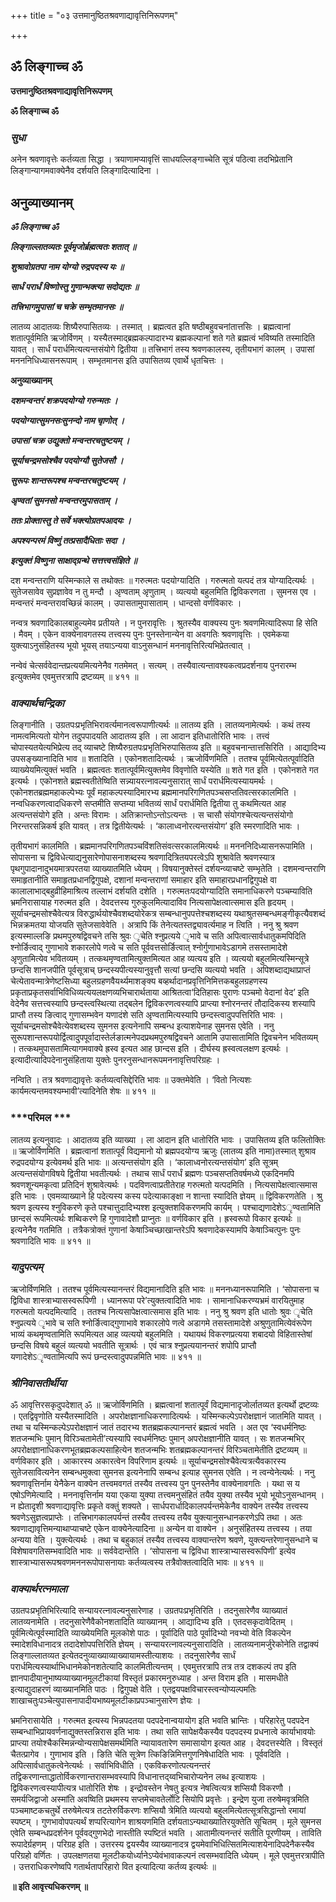 +++
title = "०३ उत्तमानुष्ठितश्रवणाद्यावृत्तिनिरूपणम्"

+++


## ॐ लिङ्गाच्च ॐ

**उत्तमानुष्ठितश्रवणाद्यावृत्तिनिरूपणम्**

**ॐ लिङ्गाच्च ॐ**

### ***सुधा***

अनेन श्रवणावृत्तेः कर्तव्यता सिद्धा । त्रयाणामप्यावृत्तिं साधयल्लिङ्गाच्चेति सूत्रं पठित्वा तदभिप्रेतानि लिङ्गान्यागमवाक्येनैव दर्शयति लिङ्गादित्यादिना ।

## **अनुव्याख्यानम्**

***ॐ लिङ्गाच्च ॐ***

***लिङ्गाल्लातव्यतः पूर्वमृजोर्ब्रह्मत्वतः शतात् ॥***

***शुश्रावोग्रतपा नाम योग्यो रुद्रपदस्य यः ॥***

***सार्धं परार्धं विष्णोस्तु गुणान्भक्त्या सदोद्यतः ॥***

***तत्त्रिभागमुपासां च चक्रे सम्भृतमानसः ॥***

लातव्य आदातव्यः शिष्यैरुपासितव्यः । तस्मात् । ब्रह्मत्वत इति षष्ठीबहुवचनांतात्तसिः । ब्रह्मत्वानां शतात्पूर्वमिति ऋजोर्विणम् । यस्यैतस्माद्ब्रह्मकल्पादारभ्य ब्रह्मकल्पानां शते गते ब्रह्मत्वं भविष्यति तस्मादिति यावत् । सार्धं परार्धमित्यत्यन्तसंयोगे द्वितीया ॥ तत्त्रिभागं तस्य श्रवणकालस्य, तृतीयभागं कालम् । उपासां मनननिधिध्यासनरूपाम् । सम्भृतमानस इति उपासितव्य एवार्थे धृतचित्तः ।

**अनुव्याख्यानम्**

***दशमन्वन्तरं शक्रपदयोग्यो गरुन्मतः ।***

***पदयोग्यात्सुमनसःसुनन्दो नाम चाृणोत् ।***

***उपासां चक्र उद्युक्तो मन्वन्तरचतुष्टयम् ।***

***सूर्याचन्द्रमसोश्चैव पदयोग्यौ सुतेजसौ ।***

***सुरूपः शान्तरूपश्च मन्वन्तरचतुष्टयम् ।***

***अृण्वतां सुमनसो मन्वन्तरमुपासताम् ।***

***ततः प्रोक्तास्तु ते सर्वे भक्त्योग्रतपआदयः ।***

***अपश्यन्परमं विष्णुं तत्प्रसादैधिताः सदा ।***

***इत्युक्तं विष्णुना साक्षाद्ग्रन्थे सत्तत्त्वसंज्ञिते ॥***

दश मन्वन्तराणि यस्मिन्काले स तथोक्तः ॥ गरुत्मतः पदयोग्यादिति । गरुत्मतो यत्पदं तत्र योग्यादित्यर्थः । सुतेजसावेव सुप्रज्ञावेव न तु मन्दौ । अृण्वताम् अृणुताम् । व्यत्ययो बहुलमिति द्विविकरणता । सुमनस एव । मन्वन्तरं मन्वन्तरावच्छिन्नं कालम् । उपासतामुपासाताम् । धान्दसो वर्णविकारः ।

नन्वत्र श्रवणादिकालबाहुल्यमेव प्रतीयते । न पुनरावृत्तिः । श्रुतस्यैव वाक्यस्य पुनः श्रवणमित्यादिरूपा हि सेति । मैवम् । एकेन वाक्येनावगतस्य तत्त्वस्य पुनः पुनस्तेनान्येन वा अवगतिः श्रवणावृत्तिः । एवमेकया युक्त्याऽनुसंहितस्य भूयो भूयस् तयाऽन्यया वाऽनुसन्धानं मननावृत्तिरित्यभिप्रेतत्वात् ।

नन्वेवं चेत्सर्ववेदान्तप्रत्ययमित्यनेनैव गतमेमत् । सत्यम् । तस्यैवात्यन्तावश्यकत्वप्रदर्शनाय पुनरारम्भ इत्युक्तमेव एवमुत्तरत्रापि द्रष्टव्यम् ॥ ४११ ॥

### ***वाक्यार्थचन्द्रिका***

लिङ्गानीति । उग्रतपःप्रभृतिभिरावर्त्यमानत्वरूपाणीत्यर्थः ॥ लातव्य इति । लातव्यनामेत्यर्थः । कथं तस्य नामत्वमित्यतो योगेन तदुपपादयति आदातव्य इति । ला आदान इतिधातोरिति भावः । तत्त्वं चोपास्यतयेत्यभिप्रेत्य तद् व्याचष्टे शिष्यैरुग्रतपःप्रभृतिभिरुपासितव्य इति ॥ बहुवचनान्तात्तसिरिति । आद्यादिभ्य उपसङ्ख्यानादिति भाव ॥ शतादिति । एकोनशतादित्यर्थः । ऋजोर्विणमिति । ततश्च पूर्वमित्येतत्पूर्वादिति व्याख्येयमित्युक्तं भवति । ब्रह्मत्वतः शतात्पूर्वमित्युक्तमेव विवृणोति यस्येति ॥ शते गत इति । एकोनशते गत इत्यर्थः । एकोनशते ब्रह्मस्वतीतेष्विति सन्न्यायरत्नावल्यनुसारात् सार्धं परार्धमित्यस्यायमर्थः । एकोनशतब्रह्ममहाकल्पेभ्यः पूर्वं महाकल्पस्यादिमारभ्य ब्रह्ममानपरिगणितपञ्चसप्ततिवत्सरकालमिति । नन्वधिकरणत्वादधिकरणे सप्तमीति सप्तम्या भवितव्यं सार्धं परार्धमिति द्वितीया तु कथमित्यत आह अत्यन्तसंयोगे इति । अन्तः विरामः । अतिक्रान्तोऽन्तोऽत्यन्तः । स चासौ संयोगश्चेत्यत्यन्तसंयोगो निरन्तरसन्निकर्ष इति यावत् । तत्र द्वितीयेत्यर्थः । ‘कालाध्वनोरत्यन्तसंयोग’ इति स्मरणादिति भावः ।

तृतीयभागं कालमिति । ब्रह्ममानपरिगणितपञ्चविंशतिसंवत्सरकालमित्यर्थः ॥ मनननिदिध्यासनरूपामिति । सोपासना च द्विविधेत्याद्यनुसारेणोपासनाशब्दस्य श्रवणादित्रितयपरत्वेऽपि शुश्रावेति श्रवणस्यात्र पृथगुपादानादुभयमात्रपरतया व्याख्यातमिति ध्येयम् । विषयानुक्तेस्तं दर्शयन्व्याचष्टे सम्भृतेति । दशमन्वन्तराणि समाहृतानीति समाहृतप्रधानद्विगुपक्षे, दशानां मन्वन्तराणां समाहार इति समाहारप्रधानद्विगुपक्षे वा कालालाभाद्बहुव्रीहिमाश्रित्य तल्लाभं दर्शयति दशेति । गरुत्मतःपदयोग्यादिति समानाधिकरणे पञ्चम्याविति भ्रमनिरासायाह गरुत्मत इति । देवदत्तस्य गुरुकुलमित्यादाविव नित्यसापेक्षत्वात्समास इति हृदयम् । सूर्याचन्द्रमसोश्चैवेत्यत्र विरुद्धार्थयोश्चैवशब्दयोरेकत्र सम्बन्धानुपपत्तेश्चशब्दस्य यथाश्रुतसम्बन्धमङ्गीकृत्यैवशब्दं भिन्नक्रमतया योजयति सुतेजसावेवेति । अत्रापि किं तेनेत्यतस्तद्व्यावर्त्यमाह न त्विति । ननु श्रु श्रवण इत्यस्माल्लङि प्रथमपुरुषद्विवचने तसि श्रुवः ृचेति श्नुप्रत्यये ृभावे च सति अपित्वात्सार्वधातुकमपिदिति श्नोर्ङित्वाद् गुणाभावे शकारलोपे णत्वे च सति पूर्ववत्तसोर्ङित्वात् श्नोर्गुणाभावेऽडागमे तसस्तामादेशे अृणुतामित्येव भवितव्यम् । तत्कथमृण्वतामित्युक्तमित्यत आह व्यत्यय इति । व्यत्ययो बहुलमित्यस्मिन्सूत्रे छन्दसि शानजपीति पूर्वसूत्राच् छन्दस्यपीत्यस्यानुवृत्तौ सत्यां छन्दसि व्यत्ययो भवति । अपिशब्दाद्यथाप्राप्तं चेत्येतावन्मात्रेणेष्टसिध्या बहुलग्रहणवैयर्थ्यमाशङ्क्य बव्हर्थादानप्रवृत्तिनिमित्तकबहुलग्रहणस्य प्रकृताप्रकृतसर्वाभिविधिव्यत्ययलक्षणव्यभिचारार्थताया आश्रितत्वा‘दितिहासः पुराणः पञ्चमो वेदानां वेद’ इति वेदेनैव सत्तत्त्वस्यापि छन्दस्त्वस्थित्या तद्बलेन द्विविकरणत्वस्यापि प्राप्त्या श्नोरनन्तरं तौदादिकस्य शस्यापि प्राप्तौ तस्य ङित्वाद् गुणासम्भवेन यणादंशे सति अृण्वतामित्यस्यापि छन्दस्त्वादुपपत्तिरिति भावः । सूर्याचन्द्रमसोश्चैवेत्येवशब्दस्य सुमनस इत्यनेनापि सम्बन्ध इत्याशयेनाह सुमनस एवेति । ननु सुरूपशान्तरूपयोर्द्वित्वादुपपूर्वादास्तेर्लङात्मनेपदप्रथमपुरुषद्विवचने आतामि उपासातामिति द्विवचनेन भवितव्यम् । तत्कथमुपासतामित्यागमवाक्ये ह्रस्व इत्यत आह छान्दस इति । दीर्घस्य ह्रस्वत्वलक्षण इत्यर्थः । इत्यादीत्यादिपदेनानुसंहिताया युक्तेः पुनरनुसन्धानरूपमननावृत्तिपरिग्रहः ।

नन्विति । तत्र श्रवणाद्यावृत्तेः कर्तव्यत्वसिद्देरिति भावः ॥ उक्तमेवेति । ‘वितो नित्यशः कार्यमत्यन्तमवश्यम्भावी’त्यादिनेति शेषः ॥ ४११ ॥

### ***परिमल ***

लातव्य इत्यनुवादः । आदातव्य इति व्याख्या । ला आदान इति धातोरिति भावः । उपासितव्य इति फलितोक्तिः ॥ ऋजोर्विणमिति । ब्रह्मत्वानां शतात्पूर्वं विद्यमानो यो ब्रह्मपदयोग्य ऋजुः (लातव्य इति नामा)तस्मात् शुश्राव रुद्रपदयोग्य इत्येवमर्थ इति भावः ॥ अत्यन्तसंयोग इति । ‘कालाध्वनोरत्यन्तसंयोग’ इति सूत्रम् अत्यन्तसंयोगविषये द्वितीया भवतीत्यर्थः । तथाच सार्धं परार्धं ब्रह्मणः पञ्चसप्ततिवर्षमध्ये एकदिनमपि श्रवणशून्यमकृत्वा प्रतिदिनं शुश्रावेत्यर्थः । पदविणत्वाप्रतीतेराह गरुत्मतो यत्पदमिति । नित्यसापेक्षत्वात्समास इति भावः । एवमव्याख्याने हि पदेत्यस्य कस्य पदेत्याकाङ्क्षा न शान्ता स्यादिति ज्ञेयम् ॥ द्विविकरणतेति । श्रु श्रवण इत्यस्य श्नुविकरणे कृते पश्चात्तुदादिभ्यश्श इत्युक्तशविकरणमपि कार्यम् । पश्चाद्यणादेशेऽृण्वतामिति छान्दसं रूपमित्यर्थः शब्विकरणे हि गुणावादेशौ प्राप्नुतः ॥ वर्णविकार इति । ह्रस्वरूपो विकार इत्यर्थः ॥ इत्यनेनैव गतमिति । तत्रैकत्रोक्तं गुणानां केषाञ्चिच्छाखान्तरेऽपि श्रवणादेकस्यामपि केषाञ्चित्पुनः पुनः श्रवणादिति भावः ॥ ४११ ॥

### ***यादुपत्यम्***

ऋजोर्विणमिति । ततश्च पूर्वमित्यस्यानन्तरं विद्यमानादिति इति भावः ॥ मननध्यानरूपामिति । ‘सोपासना च द्विविधा शास्त्राभ्यासस्वरूपिणी । ध्यानरूपा परे’त्युक्तत्वादिति भावः । सामानाधिकरण्यभ्रमं वारयितुमाह गरुत्मतो यत्पदमित्यादि । ततश्च नित्यसापेक्षत्वात्समास इति भावः । ननु श्रु श्रवण इति धातोः श्रुवः ृचेति श्नुप्रत्यये ृभावे च सति श्नोर्ङित्वाद्गुणाभावे शकारलोपे णत्वे अडागमे तसस्तामादेशे अश्रुणुतामित्येवंरूपेण भाव्यं कथमृण्वतामिति रूपमित्यत आह व्यत्ययो बहुलमिति । यथायथं विकरणप्रत्यया शबादयो विहितास्तेषां छन्दसि विषये बहुलं व्यत्ययो भवतीति सूत्रार्थः । एवं चात्र श्नुप्रत्ययानन्तरं शपोपि प्राप्तौ यणादेशेऽृण्वतामित्यपि रूपं छन्दस्त्वादुपपन्नमिति भावः ॥ ४११ ॥

### ***श्रीनिवासतीर्थीया***

ॐ आवृत्तिरसकृदुपदेशात् ॐ ॥ ऋजोर्विणमिति । ब्रह्मत्वानां शतात्पूर्वं विद्यमानादृजोर्लातव्यत इत्यर्थो द्रष्टव्यः । एतद्विवृणोति यस्यैतस्मादिति । अपरोक्षज्ञानाधिकरणादित्यर्थः । यस्मिन्कल्पेऽपरोक्षज्ञानं जातमिति यावत् । तथा च यस्मिन्कल्पेऽपरोक्षज्ञानं जातं तदारभ्य शतब्रह्मकल्पानन्तरं ब्रह्मत्वं भवति । अत एव ‘स्वधर्मनिष्ठः शतजन्मभिः पुमान् विरिञ्चतामेती’त्यस्यापि स्वधर्मनिष्ठः पुमान् अपरोक्षज्ञानीति यावत् । सः शतजन्मभिर् अपरोक्षज्ञानाधिकरणभूतब्रह्मकल्पसाहित्येन शतजन्मभिः शतब्रह्मकल्पानन्तरं विरिञ्चतामेतीति द्रष्टव्यम् ॥ वर्णविकार इति । आकारस्य अकारत्वेन विपरिणाम इत्यर्थः ॥ सूर्याचन्द्रमसोश्चैवेत्यत्रत्यैवकारस्य सुतेजसावित्यनेन सम्बन्धमुक्त्वा सुमनस इत्यनेनापि सम्बन्ध इत्याह सुमनस एवेति । न त्वन्येनेत्यर्थः । ननु श्रवणावृत्तिर्नाम येनैकेन वाक्येन तत्त्वमवगतं तस्यैव तत्त्वस्य पुन पुनस्तेनैव वाक्येनावगतिः । यथा स य एषोऽणिमेत्यादि । मननावृत्तिर्नाम यया एकया युक्या तत्त्वमनुसंहितं तयैव युक्या तस्यैव भूयो भूयोऽनुसन्धानम् । न ह्येतादृशी श्रवणाद्यावृत्तिः प्रकृते वक्तुं शक्यते । सार्धपरार्धादिकालपर्यन्तमेकेनैव वाक्येन तस्यैव तत्त्वस्य श्रवणेऽसुज्ञत्वप्राप्तेः । तत्त्रिभागकालपर्यन्तं तस्यैव तत्त्वस्य तयैव युक्त्यानुसन्धानकरणेऽपि तथा । अतः श्रवणाद्यावृत्तिमन्याथाप्याचष्टे एकेन वाक्येनेत्यादिना ॥ अन्येन वा वाक्येन । अनुसंहितस्य तत्त्वस्य । तया अन्यया वेति । युक्त्येत्यर्थः । तथा च बहुकालं तस्यैव तत्त्वस्य वाक्यान्तरेण श्रवणे, युक्त्यन्तरेणानुसन्धाने च विशेषावगतिसम्भवादिति भावः ॥ सर्ववेदान्तेति । ‘सोपासना च द्विविधा शास्त्राभ्यासस्वरूपिणी’ इत्येव शास्त्राभ्यासरूपश्रवणमननरूपोपासनायाः कर्तव्यत्वस्य तत्रैवोक्तत्वादिति भावः ॥ ४११ ॥

### ***वाक्यार्थरत्नमाला***

उग्रतपःप्रभृतिभिरित्यादि सन्यायरत्नावल्यनुसारेणाह । उग्रतपःप्रभृतिरिति । तदनुसारेणैव व्याख्यातं लातव्यनामेति । तदनुसारेणैवैकोनशतादिति व्याख्यानम् । आद्यादिभ्य इति । एतदसकृदावेदितम् । पूर्वमित्येत्पूर्वस्मादिति व्याख्येयमिति मूलकोशे पाठः । पूर्वादिति पाठे पूर्वादिभ्यो नवभ्यो वेति विकल्पेन स्मादेशविधानादत्र तदादेशोपपत्तिरिति ज्ञेयम् । सन्यायरत्नावल्यनुसारादिति । लातव्यनामर्जुरेकोनेति तद्वाक्यं लिङ्गाल्लातव्यत इत्येतदनुव्याख्याव्याख्यायामस्तीत्याशयः । तदनुसारेणैव सार्धं परार्धमित्यस्यार्थाभिधानमेकोनशतेत्यादि कालमितीत्यन्तम् । एवमुत्तरत्रापि तत्र तत्र दशकल्पं तप इति ज्ञानपादीयानुभाष्यव्याख्यानमूलटीकायां विस्तृतं प्रकारमनुरुध्याह । अन्त विराम इति । मासमधीते इत्याद्युदाहरणं व्याख्यानमिति पाठः । द्विगुपक्षे वेति । एतद्वयपक्षविचारस्त्वन्योप्यल्पमतिः शाखाचतुःपञ्चेत्युपासनापादीयभाष्यमूलटीकाप्रपञ्चानुसारेण ज्ञेयः ।

भ्रमनिरासायेति । गरुत्मत इत्यस्य भिन्नपदतया पदपदेनान्वयायोग इति भवति भ्रान्तिः । परिहारेतु पदपदेन सम्बन्धाभिप्रायवर्णनाद्युक्तस्तन्निरास इति भावः । तथा सति सापेक्षयैकस्यैव पदपदस्य प्रधनात्वे कार्याभावयोः प्राप्त्या तयोश्चैकस्मिन्नन्योन्यसापेक्षसमर्थमिति न्यायावतारेण समासायोग इत्यत आह । देवदत्तस्येति । विस्तृतं चैतत्प्रागेव । गुणाभाव इति । ङिति चेति सूत्रेण त्किङिन्निमित्तगुणनिषेधादिति भावः । पूर्ववदिति । अपित्सार्वधातुकत्वेनेत्यर्थः । सर्वाभिविधीति । एकविकरणोत्पत्यनन्तरं तद्विकरणान्ताद्धातोर्विकरणान्तरासम्भवस्यापि विधानात्तद्य्वभिचारोप्यनेन लब्ध इत्याशयः । द्विविकरणत्वस्यापीत्यत्र धातोरिति शेषः । इन्द्रोवस्तेन नेषतु इत्यत्र नेषत्वित्यत्र शप्सियौ विकरणौ । समर्यजिद्वाजो अस्मांति अवष्विति प्रथमस्य सप्तमेचावतेर्लोटि सियोपि प्रवृत्तेः । इन्द्रेण युजा तरुषेमवृत्रमिति पञ्चमाष्टकचतुर्थे तरुषेमेत्यत्र तटतेरुर्विकरणः शप्सियौ त्रेमिति व्यत्ययो बहुलमित्येतत्सूत्रसिद्धान्तो रमायां स्पष्टम् । गुणभावोपपत्यर्थं शप्परित्यागेन शाश्रयणमिति दर्शयताऽन्यथाख्यातिरयुक्तेति सूचितम् । मूले सुमनस एवेति सम्बन्धप्रदर्शनेन पूर्ववद्गुणभेदो नास्तीति स्पष्टितं भवति । आतामीत्यनन्तरं सतीति पूरणीयम् । ताविति रूपादेर्ग्रहणम् । परिग्रह इति । उत्तरस्य द्वयस्यैव व्याख्यानादत्र द्वयमेवाभिधित्सितमित्याशयेनादिपदेनैकस्यैव परिग्रहो वर्णितः । उपलक्षणतया मूलटीकयोर्ध्यानेऽप्येवंभावाकल्पनं त्वसम्भवादिति ध्येयम् । मूले एवमुत्तरत्रापीति । उत्तराधिकरणेष्वपि गतार्थतापरिहारो वित इत्यादित्या कर्तव्य इत्यर्थः ॥

**॥ इति आवृत्त्यधिकरणम् ॥**


